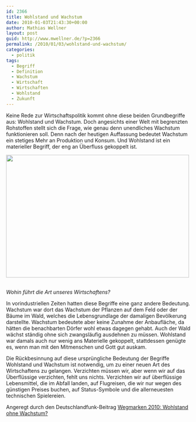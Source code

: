 ```yaml
---
id: 2366
title: Wohlstand und Wachstum
date: 2010-01-03T21:43:30+00:00
author: Mathias Wellner
layout: post
guid: http://www.mwellner.de/?p=2366
permalink: /2010/01/03/wohlstand-und-wachstum/
categories:
  - politik
tags:
  - Begriff
  - Definition
  - Wachstum
  - Wirtschaft
  - Wirtschaften
  - Wohlstand
  - Zukunft
---
```

Keine Rede zur Wirtschaftspolitik kommt ohne diese beiden Grundbegriffe aus: Wohlstand und Wachstum. Doch angesichts einer Welt mit begrenzten Rohstoffen stellt sich die Frage, wie genau denn unendliches Wachstum funktionieren soll. Denn nach der heutigen Auffassung bedeutet Wachstum ein stetiges Mehr an Produktion und Konsum. Und Wohlstand ist ein materieller Begriff, der eng an Überfluss gekoppelt ist. 

<div style="width: 510px" class="wp-caption aligncenter">
  <img src="http://www.mwellner.de/images/weblog/2010-01-03.jpg" width="500" height="335" />
  
  <p class="wp-caption-text">
    <br /> <em>Wohin führt die Art unseres Wirtschaftens?</em><br />
  </p>
</div>

In vorindustriellen Zeiten hatten diese Begriffe eine ganz andere Bedeutung. Wachstum war dort das Wachstum der Pflanzen auf dem Feld oder der Bäume im Wald, welches die Lebensgrundlage der damaligen Bevölkerung darstellte. Wachstum bedeutete aber keine Zunahme der Anbaufläche, da hätten die benachbarten Dörfer wohl etwas dagegen gehabt. Auch der Wald wächst ständig ohne sich zwangsläufig ausdehnen zu müssen. Wohlstand war damals auch nur wenig ans Materielle gekoppelt, stattdessen genügte es, wenn man mit den Mitmenschen und Gott gut auskam. 

Die Rückbesinnung auf diese ursprüngliche Bedeutung der Begriffe Wohlstand und Wachstum ist notwendig, um zu einer neuen Art des Wirtschaftens zu gelangen. Verzichten müssen wir, aber wenn wir auf das Überflüssige verzichten, fehlt uns nichts. Verzichten wir auf überflüssige Lebensmittel, die im Abfall landen, auf Flugreisen, die wir nur wegen des günstigen Preises buchen, auf Status-Symbole und die allerneuesten technischen Spielereien. 

Angeregt durch den Deutschlandfunk-Beitrag [Wegmarken 2010: Wohlstand ohne Wachstum?](http://www.dradio.de/dlf/sendungen/hintergrundpolitik/1095078/)